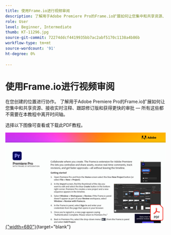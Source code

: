 ```yaml
---
title: 使用Frame.io进行视频审阅
description: 了解用于Adobe Premiere Pro的Frame.io扩展如何让您集中和共享资源、接收实时注释、跟踪修订以及获得更快的审批 — 所有这些都不需要离开时间轴
role: User
level: Beginner, Intermediate
thumb: KT-11296.jpg
source-git-commit: 72274ddcf4419935bb7ac2abf5170c1138a4b86b
workflow-type: tm+mt
source-wordcount: '91'
ht-degree: 0%

---
```


# 使用Frame.io进行视频审阅

在您创建的位置进行协作。 了解用于Adobe Premiere Pro的Frame.io扩展如何让您集中和共享资源、接收实时注释、跟踪修订版和获得更快的审批 — 所有这些都不需要在本教程中离开时间轴。

选择以下图像可查看或下载此PDF教程。

[![教程的第一页图像](assets/Videoreviewwithframe.jpg){&quot;width=680&quot;}](assets/Video-review-with-Frame.io.pdf){target=&quot;blank&quot;}
